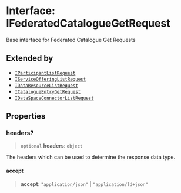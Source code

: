 # Interface: IFederatedCatalogueGetRequest

Base interface for Federated Catalogue Get Requests

## Extended by

- [`IParticipantListRequest`](IParticipantListRequest.md)
- [`IServiceOfferingListRequest`](IServiceOfferingListRequest.md)
- [`IDataResourceListRequest`](IDataResourceListRequest.md)
- [`ICatalogueEntryGetRequest`](ICatalogueEntryGetRequest.md)
- [`IDataSpaceConnectorListRequest`](IDataSpaceConnectorListRequest.md)

## Properties

### headers?

> `optional` **headers**: `object`

The headers which can be used to determine the response data type.

#### accept

> **accept**: `"application/json"` \| `"application/ld+json"`
